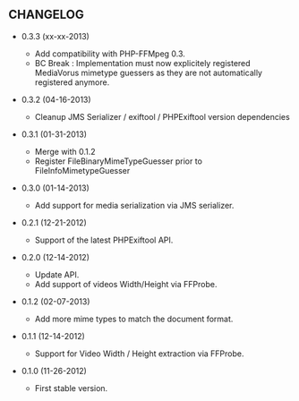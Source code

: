 CHANGELOG
---------

* 0.3.3 (xx-xx-2013)

  * Add compatibility with PHP-FFMpeg 0.3.
  * BC Break : Implementation must now explicitely registered MediaVorus
    mimetype guessers as they are not automatically registered anymore.

* 0.3.2 (04-16-2013)

  * Cleanup JMS Serializer / exiftool / PHPExiftool version dependencies

* 0.3.1 (01-31-2013)

  * Merge with 0.1.2
  * Register FileBinaryMimeTypeGuesser prior to FileInfoMimetypeGuesser

* 0.3.0 (01-14-2013)

  * Add support for media serialization via JMS serializer.

* 0.2.1 (12-21-2012)

  * Support of the latest PHPExiftool API.

* 0.2.0 (12-14-2012)

  * Update API.
  * Add support of videos Width/Height via FFProbe.

* 0.1.2 (02-07-2013)

  * Add more mime types to match the document format.

* 0.1.1 (12-14-2012)

  * Support for Video Width / Height extraction via FFProbe.

* 0.1.0 (11-26-2012)

  * First stable version.
